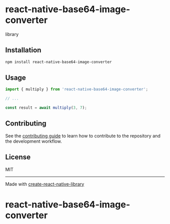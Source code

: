 # react-native-base64-image-converter

library

## Installation

```sh
npm install react-native-base64-image-converter
```

## Usage

```js
import { multiply } from 'react-native-base64-image-converter';

// ...

const result = await multiply(3, 7);
```

## Contributing

See the [contributing guide](CONTRIBUTING.md) to learn how to contribute to the repository and the development workflow.

## License

MIT

---

Made with [create-react-native-library](https://github.com/callstack/react-native-builder-bob)
# react-native-base64-image-converter
